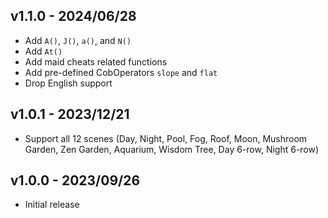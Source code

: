## v1.1.0 - 2024/06/28

- Add `A()`, `J()`, `a()`, and `N()`
- Add `At()`
- Add maid cheats related functions
- Add pre-defined CobOperators `slope` and `flat`
- Drop English support

## v1.0.1 - 2023/12/21

- Support all 12 scenes (Day, Night, Pool, Fog, Roof, Moon, Mushroom Garden, Zen Garden, Aquarium, Wisdom Tree, Day 6-row, Night 6-row)

## v1.0.0 - 2023/09/26

- Initial release